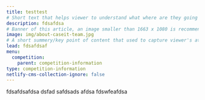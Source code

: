 ```yaml
---
title: testtest
# Short text that helps viewer to understand what where are they going before clicking into this article
description: fdsafdsa
# Banner of this article, an image smaller than 1663 x 1080 is recommended
image: img/about-caseit-team.jpg
# A short summery/key point of content that used to capture viewer's attention
lead: fdsafdsaf
menu:
  competition:
    parent: competition-information
type: competition-information
netlify-cms-collection-ignore: false
---
```

fdsafdsafdsa dsfad safdsads afdsa fdswfeafdsa